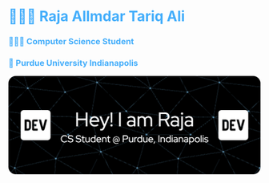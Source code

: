 <h1 style="color: #44AEFB;"> 👨🏻‍💻 Raja Allmdar Tariq Ali </h1>

<h3 style="color: #44AEFB;"> 👨🏻‍🎓 Computer Science Student </h3>

<h3 style="color: #44AEFB;"> 🏫 Purdue University Indianapolis </h3>

![Alttext](img1.png)




